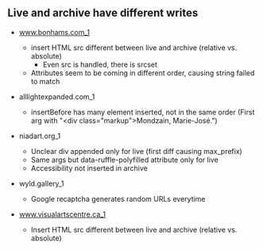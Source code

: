 ## Live and archive have different writes

- www.bonhams.com_1
    - insert HTML src different between live and archive (relative vs. absolute)
        - Even src is handled, there is srcset
    - Attributes seem to be coming in different order, causing string failed to match

- alllightexpanded.com_1
    - insertBefore has many element inserted, not in the same order (First arg with "<div class=\"markup\">Mondzain, Marie-José.")

- niadart.org_1
    - Unclear div appended only for live (first diff causing max_prefix)
    - Same args but data-ruffle-polyfilled attribute only for live
    - Accessibility not inserted in archive

- wyld.gallery_1
    - Google recaptcha generates random URLs everytime

- www.visualartscentre.ca_1
    - Insert HTML src different between live and archive (relative vs. absolute)